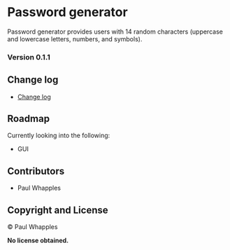 # Password generator

Password generator provides users with 14 random characters (uppercase and lowercase letters, numbers, and symbols).

### **Version 0.1.1**

## Change log

 - [Change log](CHANGELOG.md)

## Roadmap

Currently looking into the following:

- GUI

## Contributors 

- Paul Whapples

## Copyright and License

© Paul Whapples

**No license obtained.**
